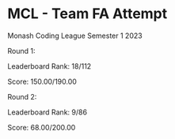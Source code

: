 # MCL - Team FA Attempt
Monash Coding League Semester 1 2023

Round 1:

Leaderboard Rank: 18/112


Score: 150.00/190.00

Round 2:

Leaderboard Rank: 9/86

Score: 68.00/200.00

